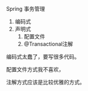 Spring 事务管理

1. 编码式 
2. 声明式
   1. 配置文件
   2. @Transactional注解

编码式太蠢了，要写很多代码。

配置文件方式我不喜欢，

注解方式应该是比较优雅的方式。

